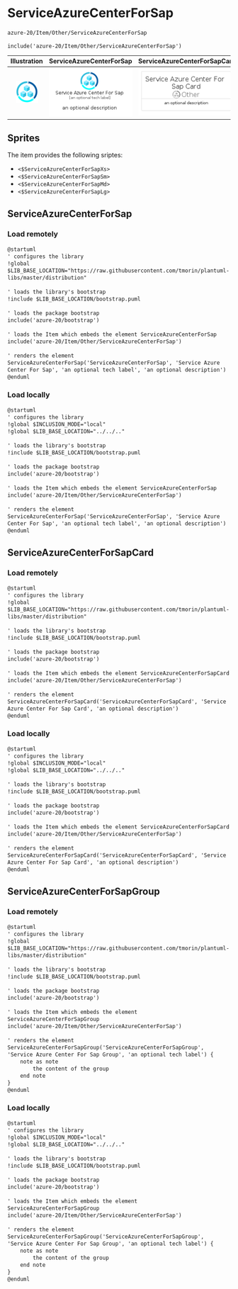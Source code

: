 # ServiceAzureCenterForSap


```text
azure-20/Item/Other/ServiceAzureCenterForSap
```

```text
include('azure-20/Item/Other/ServiceAzureCenterForSap')
```



| Illustration | ServiceAzureCenterForSap | ServiceAzureCenterForSapCard | ServiceAzureCenterForSapGroup |
| :---: | :---: | :---: | :---: |
| ![illustration for Illustration](../../../azure-20/Item/Other/ServiceAzureCenterForSap.png) | ![illustration for ServiceAzureCenterForSap](../../../azure-20/Item/Other/ServiceAzureCenterForSap.Local.png) | ![illustration for ServiceAzureCenterForSapCard](../../../azure-20/Item/Other/ServiceAzureCenterForSapCard.Local.png) | ![illustration for ServiceAzureCenterForSapGroup](../../../azure-20/Item/Other/ServiceAzureCenterForSapGroup.Local.png) |



## Sprites
The item provides the following sriptes:

- `<$ServiceAzureCenterForSapXs>`
- `<$ServiceAzureCenterForSapSm>`
- `<$ServiceAzureCenterForSapMd>`
- `<$ServiceAzureCenterForSapLg>`





## ServiceAzureCenterForSap

### Load remotely
```plantuml
@startuml
' configures the library
!global $LIB_BASE_LOCATION="https://raw.githubusercontent.com/tmorin/plantuml-libs/master/distribution"

' loads the library's bootstrap
!include $LIB_BASE_LOCATION/bootstrap.puml

' loads the package bootstrap
include('azure-20/bootstrap')

' loads the Item which embeds the element ServiceAzureCenterForSap
include('azure-20/Item/Other/ServiceAzureCenterForSap')

' renders the element
ServiceAzureCenterForSap('ServiceAzureCenterForSap', 'Service Azure Center For Sap', 'an optional tech label', 'an optional description')
@enduml
```

### Load locally
```plantuml
@startuml
' configures the library
!global $INCLUSION_MODE="local"
!global $LIB_BASE_LOCATION="../../.."

' loads the library's bootstrap
!include $LIB_BASE_LOCATION/bootstrap.puml

' loads the package bootstrap
include('azure-20/bootstrap')

' loads the Item which embeds the element ServiceAzureCenterForSap
include('azure-20/Item/Other/ServiceAzureCenterForSap')

' renders the element
ServiceAzureCenterForSap('ServiceAzureCenterForSap', 'Service Azure Center For Sap', 'an optional tech label', 'an optional description')
@enduml
```

## ServiceAzureCenterForSapCard

### Load remotely
```plantuml
@startuml
' configures the library
!global $LIB_BASE_LOCATION="https://raw.githubusercontent.com/tmorin/plantuml-libs/master/distribution"

' loads the library's bootstrap
!include $LIB_BASE_LOCATION/bootstrap.puml

' loads the package bootstrap
include('azure-20/bootstrap')

' loads the Item which embeds the element ServiceAzureCenterForSapCard
include('azure-20/Item/Other/ServiceAzureCenterForSap')

' renders the element
ServiceAzureCenterForSapCard('ServiceAzureCenterForSapCard', 'Service Azure Center For Sap Card', 'an optional description')
@enduml
```

### Load locally
```plantuml
@startuml
' configures the library
!global $INCLUSION_MODE="local"
!global $LIB_BASE_LOCATION="../../.."

' loads the library's bootstrap
!include $LIB_BASE_LOCATION/bootstrap.puml

' loads the package bootstrap
include('azure-20/bootstrap')

' loads the Item which embeds the element ServiceAzureCenterForSapCard
include('azure-20/Item/Other/ServiceAzureCenterForSap')

' renders the element
ServiceAzureCenterForSapCard('ServiceAzureCenterForSapCard', 'Service Azure Center For Sap Card', 'an optional description')
@enduml
```

## ServiceAzureCenterForSapGroup

### Load remotely
```plantuml
@startuml
' configures the library
!global $LIB_BASE_LOCATION="https://raw.githubusercontent.com/tmorin/plantuml-libs/master/distribution"

' loads the library's bootstrap
!include $LIB_BASE_LOCATION/bootstrap.puml

' loads the package bootstrap
include('azure-20/bootstrap')

' loads the Item which embeds the element ServiceAzureCenterForSapGroup
include('azure-20/Item/Other/ServiceAzureCenterForSap')

' renders the element
ServiceAzureCenterForSapGroup('ServiceAzureCenterForSapGroup', 'Service Azure Center For Sap Group', 'an optional tech label') {
    note as note
        the content of the group
    end note
}
@enduml
```

### Load locally
```plantuml
@startuml
' configures the library
!global $INCLUSION_MODE="local"
!global $LIB_BASE_LOCATION="../../.."

' loads the library's bootstrap
!include $LIB_BASE_LOCATION/bootstrap.puml

' loads the package bootstrap
include('azure-20/bootstrap')

' loads the Item which embeds the element ServiceAzureCenterForSapGroup
include('azure-20/Item/Other/ServiceAzureCenterForSap')

' renders the element
ServiceAzureCenterForSapGroup('ServiceAzureCenterForSapGroup', 'Service Azure Center For Sap Group', 'an optional tech label') {
    note as note
        the content of the group
    end note
}
@enduml
```

